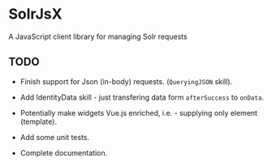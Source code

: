 # SolrJsX
A JavaScript client library for managing Solr requests


## TODO

- Finish support for Json (in-body) requests. (`QueryingJSON` skill).
- Add IdentityData skill - just transfering data form `afterSuccess` to `onData`.

- Potentially make widgets Vue.js enriched, i.e. - supplying only element (template).

- Add some unit tests.
- Complete documentation.


